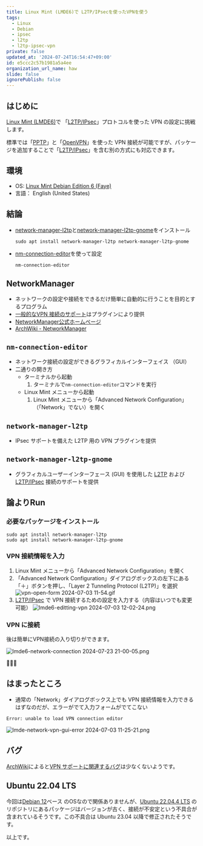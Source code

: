 ```yaml
---
title: Linux Mint (LMDE6)で L2TP/IPsecを使ったVPNを使う
tags:
  - Linux
  - Debian
  - ipsec
  - l2tp
  - l2tp-ipsec-vpn
private: false
updated_at: '2024-07-24T16:54:47+09:00'
id: e5ccc2c57b1981a5a4ee
organization_url_name: haw
slide: false
ignorePublish: false
---
```

## はじめに

[Linux Mint (LMDE6)][Linux Mint Debian Edition]で 「[L2TP/IPsec]」プロトコルを使った VPN の設定に挑戦します。

標準では「[PPTP]」と「[OpenVPN]」を使った VPN 接続が可能ですが、パッケージを追加することで「[L2TP/IPsec]」を含む別の方式にも対応できます。

## 環境

- OS: [Linux Mint Debian Edition 6 (Faye)][Linux Mint Debian Edition]
- 言語： English (United States)

## 結論

- [network-manager-l2tp]と[network-manager-l2tp-gnome]をインストール
    ```bash:Terminal
    sudo apt install network-manager-l2tp network-manager-l2tp-gnome
    ```
- [nm-connection-editor]を使って設定
    ```bash:Terminal
    nm-connection-editor
    ```

[ArchWiki - NetworkManager]: https://wiki.archlinux.jp/index.php/NetworkManager
[Debian 12]: https://www.debian.org/releases/bookworm/
[L2TP]: https://ja.wikipedia.org/wiki/Layer_2_Tunneling_Protocol
[L2TP/IPsec]: https://ja.wikipedia.org/wiki/Layer_2_Tunneling_Protocol
[Linux Mint Debian Edition]: https://linuxmint.com/download_lmde.php
[network-manager-l2tp-gnome]: https://packages.debian.org/bookworm/network-manager-l2tp-gnome
[network-manager-l2tp]: https://packages.debian.org/bookworm/network-manager-l2tp
[NetworkManager - VPN support]: https://networkmanager.dev/docs/vpn/
[NetworkManager]: https://networkmanager.dev
[nm-connection-editor]: https://man.archlinux.org/man/nm-connection-editor.1.en
[OpenVPN]: https://ja.wikipedia.org/wiki/OpenVPN
[PPTP]: https://ja.wikipedia.org/wiki/Point_to_Point_Tunneling_Protocol
[Ubuntu 22.04.4 LTS]:https://releases.ubuntu.com/jammy/

## NetworkManager

- ネットワークの設定や接続をできるだけ簡単に自動的に行うことを目的とするプログラム
- [一般的なVPN 接続のサポート][NetworkManager - VPN support]はプラグインにより提供
- [NetworkManager公式ホームページ][NetworkManager]
- [ArchWiki - NetworkManager]

## `nm-connection-editor`

- ネットワーク接続の設定ができるグラフィカルインターフェイス （GUI）
- 二通りの開き方
  - ターミナルから起動
    1. ターミナルで`nm-connection-editor`コマンドを実行
  - Linux Mint メニューから起動
    1. Linux Mint メニューから「Advanced Network Configuration」（「Network」でない）を開く
    
## `network-manager-l2tp`

- IPsec サポートを備えた L2TP 用の VPN プラグインを提供

## `network-manager-l2tp-gnome`

- グラフィカルユーザーインターフェース (GUI) を使用した [L2TP] および [L2TP/IPsec] 接続のサポートを提供

## 論よりRun

### 必要なパッケージをインストール

```bash:Terminal
sudo apt install network-manager-l2tp
sudo apt install network-manager-l2tp-gnome
```

### VPN 接続情報を入力

1. Linux Mint メニューから「Advanced Network Configuration」を開く
1. 「Advanced Network Configuration」ダイアログボックスの左下にある「＋」ボタンを押し、「Layer 2 Tunneling Protocol (L2TP)」を選択
   ![vpn-open-form 2024-07-03 11-54.gif](https://qiita-image-store.s3.ap-northeast-1.amazonaws.com/0/82804/05f43ce6-fee7-1fe6-c9b3-98ba982d17eb.gif)
1. [L2TP/IPsec] で VPN 接続するための設定を入力する（内容はいつでも変更可能）
   ![lmde6-editting-vpn 2024-07-03 12-02-24.png](https://qiita-image-store.s3.ap-northeast-1.amazonaws.com/0/82804/8976a139-6be2-6af0-b860-7748d5cb93a7.png)

### VPN に接続

後は簡単にVPN接続の入り切りができます。

![lmde6-network-connection 2024-07-23 21-00-05.png](https://qiita-image-store.s3.ap-northeast-1.amazonaws.com/0/82804/b25513a4-077c-a221-079a-d4882991b6ec.png)

:tada::tada::tada:

## はまったところ

- 通常の「Network」ダイアログボックス上でも VPN 接続情報を入力できるはずなのだが、エラーがでて入力フォームがでてこない

```
Error: unable to load VPN connection editor
```

![lmde-network-vpn-gui-error 2024-07-03 11-25-21.png](https://qiita-image-store.s3.ap-northeast-1.amazonaws.com/0/82804/8d369c61-f662-3801-3646-6b6756e80e40.png)

## バグ

[ArchWiki](https://wiki.archlinux.jp/index.php/NetworkManager#VPN_%E3%82%B5%E3%83%9D%E3%83%BC%E3%83%88)によると[VPN サポートに関連するバグ](https://gitlab.freedesktop.org/NetworkManager/NetworkManager/-/issues?search=VPN&state=opened)は少なくないようです。

## Ubuntu 22.04 LTS

今回は[Debian 12]ベース のOSなので関係ありませんが、[Ubuntu 22.04.4 LTS] のリポジトリにあるパッケージはバージョンが古く、接続が不安定という不具合が含まれているそうです。この不具合は Ubuntu 23.04 以降で修正されたそうです。

以上です。

